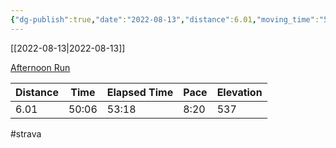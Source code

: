 ```yaml
---
{"dg-publish":true,"date":"2022-08-13","distance":6.01,"moving_time":"50:06","elapsed_time":"53:18","pace":"8:20","total_elevation_gain":537,"url":"https://www.strava.com/activities/7633454908","permalink":"/01-personal/strava/2022-08-13-afternoon-run/","dgPassFrontmatter":true}
---
```



[[2022-08-13\|2022-08-13]]

[Afternoon Run](https://www.strava.com/activities/7633454908)

| Distance | Time  | Elapsed Time | Pace | Elevation |
| -------- | ----- | ------------ | ---- | --------- |
| 6.01     | 50:06 | 53:18        | 8:20 | 537       |




#strava
